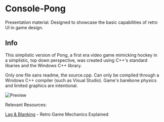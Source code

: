 # Console-Pong
Presentation material. Designed to showcase the basic capabilities of retro UI in game design.

## Info

This simplistic version of Pong, a first era video game mimicking hockey in a simplistic, top down perspective, was created using C++'s standard libaries and the Windows C++ library.

Only one file sans readme, the source.cpp. Can only be compiled through a Windows C++ compiler (such as Visual Studio). Game's barebone physics and limited graphics are intentional.

![Preview](https://im2.ezgif.com/tmp/ezgif-2-00d3ee697cd4.gif)

Relevant Resources:

[Lag & Blanking](https://www.youtube.com/watch?v=Q8ph2OVqZeM) - Retro Game Mechanics Explained
